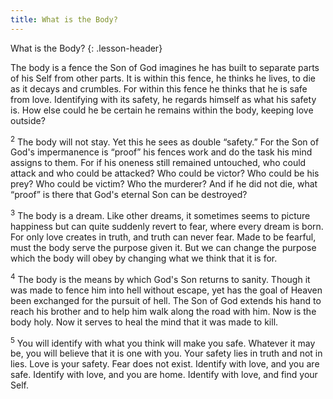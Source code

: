 ```yaml
---
title: What is the Body?
---
```


What is the Body?
{: .lesson-header}

The body is a fence the Son of God imagines he has built to separate
parts of his Self from other parts. It is within this fence, he thinks
he lives, to die as it decays and crumbles. For within this fence he
thinks that he is safe from love. Identifying with its safety, he
regards himself as what his safety is. How else could he be certain he
remains within the body, keeping love outside?

<sup>2</sup> The body will not stay. Yet this he sees as double
“safety.” For the Son of God's impermanence is “proof” his fences work
and do the task his mind assigns to them. For if his oneness still
remained untouched, who could attack and who could be attacked? Who
could be victor? Who could be his prey? Who could be victim? Who the
murderer? And if he did not die, what “proof” is there that God's
eternal Son can be destroyed?

<sup>3</sup> The body is a dream. Like other dreams, it sometimes seems
to picture happiness but can quite suddenly revert to fear, where every
dream is born. For only love creates in truth, and truth can never fear.
Made to be fearful, must the body serve the purpose given it. But we can
change the purpose which the body will obey by changing what we think
that it is for.

<sup>4</sup> The body is the means by which God's Son returns to sanity.
Though it was made to fence him into hell without escape, yet has the
goal of Heaven been exchanged for the pursuit of hell. The Son of God
extends his hand to reach his brother and to help him walk along the
road with him. Now is the body holy. Now it serves to heal the mind that
it was made to kill.

<sup>5</sup> You will identify with what you think will make you safe.
Whatever it may be, you will believe that it is one with you. Your
safety lies in truth and not in lies. Love is your safety. Fear does not
exist. Identify with love, and you are safe. Identify with love, and you
are home. Identify with love, and find your Self.

